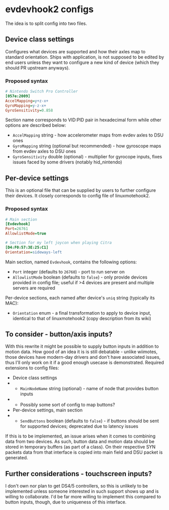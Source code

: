 # evdevhook2 configs

The idea is to split config into two files.

## Device class settings

Configures what devices are supported and how their axles map to standard orientation. Ships with application, is not supposed to be edited by end users unless they want to configure a new kind of device (which they should PR upstream anyways).

### Proposed syntax

```ini
# Nintendo Switch Pro Controller
[057e:2009]
AccelMapping=y+z-x+
GyroMapping=y-z-x+
GyroSensitivity=0.858
```

Section name corresponds to VID:PID pair in hexadecimal form while other options are described below:

* `AccelMapping` string - how accelerometer maps from evdev axles to DSU ones
* `GyroMapping` string (optional but recommended) - how gyroscope maps from evdev axles to DSU ones
* `GyroSensitivity` double (optional) - multiplier for gyrocope inputs, fixes issues faced by some drivers (notably hid_nintendo)

## Per-device settings

This is an optional file that can be supplied by users to further configure their devices. It closely corresponds to config file of linuxmotehook2.

### Proposed syntax

```ini
# Main section
[Evdevhook]
Port=26761
AllowlistMode=true

# Section for my left joycon when playing Citra
[D4:F0:57:3E:25:C1]
Orientation=sideways-left
```

Main section, named `Evdevhook`, contains the following options:

* `Port` integer (defaults to `26760`) - port to run server on
* `AllowlistMode` boolean (defaults to `false`) - only provide devices provided in config file; useful if >4 devices are present and multiple servers are required

Per-device sections, each named after device's `uniq` string (typically its MAC):

* `Orientation` enum - a final transformation to apply to device input, identical to that of linuxmotehook2 (copy description from its wiki)

## To consider - button/axis inputs?

With this rewrite it might be possible to supply button inputs in addition to motion data. How good of an idea it is is still debatable - unlike wiimotes, those devices have modern-day drivers and don't have associated issues, thus I'll only work on it if a good enough usecase is demonstrated. Required extensions to config files:

* Device class settings
* * `MainNodeName` string (optional) - name of node that provides button inputs
* * Possibly some sort of config to map buttons?
* Per-device settings, main section
* * `SendButtons` boolean (defaults to `false`) - if buttons should be sent for supported devices; deprecated due to latency issues

If this is to be implemented, an issue arises when it comes to combining data from two devices. As such, button data and motion data should be stored in temporary buffers (as part of a class). On their respective SYN packets data from that interface is copied into main field and DSU packet is generated.

## Further considerations - touchscreen inputs?

I don't own nor plan to get DS4/5 controllers, so this is unlikely to be implemented unless someone interested in such support shows up and is willing to collaborate. I'd be far more willing to implement this compared to button inputs, though, due to uniqueness of this interface.